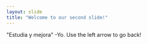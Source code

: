 ```yaml
---
layout: slide
title: "Welcome to our second slide!"
---
```

"Estudia y mejora" -Yo.
Use the left arrow to go back!
